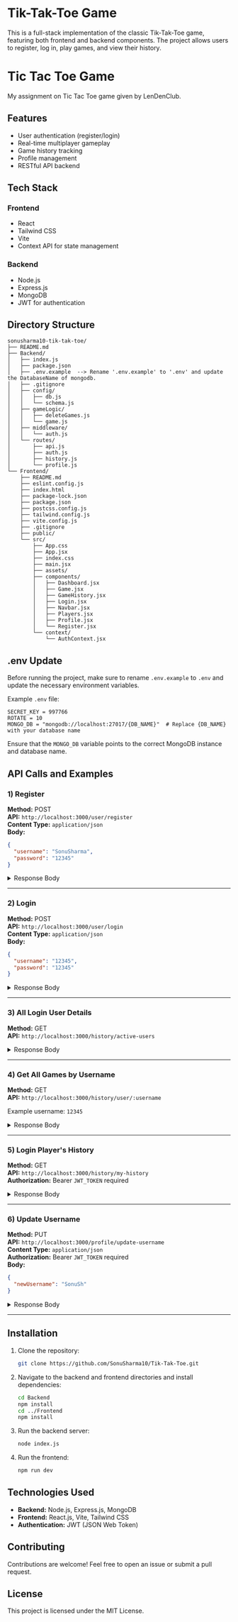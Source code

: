 # Tik-Tak-Toe Game

This is a full-stack implementation of the classic Tik-Tak-Toe game, featuring both frontend and backend components. The project allows users to register, log in, play games, and view their history.

# Tic Tac Toe Game

My assignment on Tic Tac Toe game given by LenDenClub.

## Features

- User authentication (register/login)
- Real-time multiplayer gameplay
- Game history tracking
- Profile management
- RESTful API backend

## Tech Stack

### Frontend
- React
- Tailwind CSS
- Vite
- Context API for state management

### Backend
- Node.js
- Express.js
- MongoDB
- JWT for authentication


## Directory Structure

```
sonusharma10-tik-tak-toe/
├── README.md
├── Backend/
│   ├── index.js
│   ├── package.json
│   ├── .env.example  --> Rename '.env.example' to '.env' and update the DatabaseName of mongodb.
│   ├── .gitignore
│   ├── config/
│   │   ├── db.js
│   │   └── schema.js
│   ├── gameLogic/
│   │   ├── deleteGames.js
│   │   └── game.js
│   ├── middleware/
│   │   └── auth.js
│   └── routes/
│       ├── api.js
│       ├── auth.js
│       ├── history.js
│       └── profile.js
└── Frontend/
    ├── README.md
    ├── eslint.config.js
    ├── index.html
    ├── package-lock.json
    ├── package.json
    ├── postcss.config.js
    ├── tailwind.config.js
    ├── vite.config.js
    ├── .gitignore
    ├── public/
    └── src/
        ├── App.css
        ├── App.jsx
        ├── index.css
        ├── main.jsx
        ├── assets/
        ├── components/
        │   ├── Dashboard.jsx
        │   ├── Game.jsx
        │   ├── GameHistory.jsx
        │   ├── Login.jsx
        │   ├── Navbar.jsx
        │   ├── Players.jsx
        │   ├── Profile.jsx
        │   └── Register.jsx
        └── context/
            └── AuthContext.jsx
```

## .env Update

Before running the project, make sure to rename `.env.example` to `.env` and update the necessary environment variables.  

Example `.env` file:  

```
SECRET_KEY = 997766
ROTATE = 10
MONGO_DB = "mongodb://localhost:27017/{DB_NAME}"  # Replace {DB_NAME} with your database name
```

Ensure that the `MONGO_DB` variable points to the correct MongoDB instance and database name.

## API Calls and Examples

### 1) Register
**Method:** POST  
**API:** `http://localhost:3000/user/register`  
**Content Type:** `application/json`  
**Body:**  
```json
{
  "username": "SonuSharma",
  "password": "12345"
}
```
<details>
  <summary>Response Body</summary>

  ```json
  {
    "message": "User registered successfully",
    "token": "<JWT_TOKEN>",
    "ID": "6790bedec08f7de1bba9a1eb"
  }
  ```
</details>

---

### 2) Login
**Method:** POST  
**API:** `http://localhost:3000/user/login`  
**Content Type:** `application/json`  
**Body:**  
```json
{
  "username": "12345",  
  "password": "12345"
}
```
<details>
  <summary>Response Body</summary>

  ```json
  {
    "message": "Login successful",
    "token": "<JWT_TOKEN>",
    "ID": "678e75d118e995031c5e5294"
  }
  ```
</details>

---

### 3) All Login User Details
**Method:** GET  
**API:** `http://localhost:3000/history/active-users`  
<details>
  <summary>Response Body</summary>

  ```json
  [
    { "_id": "678e5a1b08857d3f924c7636", "username": "sonu" },
    { "_id": "678e75d118e995031c5e5294", "username": "12345" },
    { "_id": "6790bf84c08f7de1bba9a1f5", "username": "SonuSharma" }
  ]
  ```
</details>

---

### 4) Get All Games by Username
**Method:** GET  
**API:** `http://localhost:3000/history/user/:username`  

Example username: `12345`
<details>
  <summary>Response Body</summary>

  ```json
[
  {
    "id": "6790bba9b68b052e43aea8ca",
    "roomCode": "1x3phrm5",
    "players": [
      {
        "username": "12345",
        "symbol": "X"
      },
      {
        "username": "sonu",
        "symbol": "O"
      }
    ],
    "winner": "12345",
    "moves": [
      {
        "player": "12345",
        "position": 1,
        "symbol": "X",
        "timestamp": "2025-01-22T09:34:36.836Z"
      },
      {
        "player": "sonu",
        "position": 7,
        "symbol": "O",
        "timestamp": "2025-01-22T09:34:38.608Z"
      },
      {
        "player": "12345",
        "position": 4,
        "symbol": "X",
        "timestamp": "2025-01-22T09:34:40.029Z"
      },
      {
        "player": "sonu",
        "position": 6,
        "symbol": "O",
        "timestamp": "2025-01-22T09:34:42.141Z"
      },
      {
        "player": "12345",
        "position": 2,
        "symbol": "X",
        "timestamp": "2025-01-22T09:34:43.846Z"
      },
      {
        "player": "sonu",
        "position": 3,
        "symbol": "O",
        "timestamp": "2025-01-22T09:34:45.826Z"
      },
      {
        "player": "12345",
        "position": 8,
        "symbol": "X",
        "timestamp": "2025-01-22T09:34:48.410Z"
      },
      {
        "player": "sonu",
        "position": 0,
        "symbol": "O",
        "timestamp": "2025-01-22T09:34:49.999Z"
      }
    ],
    "finalBoard": {
      "row1": ["O","X","X"],
      "row2": ["O","X"," "],
      "row3": ["O","O","X"]
    },
    "date": "2025-01-22T09:34:52.628Z"
  }, ...] //All Games Details
  ```
</details>

---

### 5) Login Player's History
**Method:** GET  
**API:** `http://localhost:3000/history/my-history`  
**Authorization:** Bearer `JWT_TOKEN` required  
<details>
  <summary>Response Body</summary>
  
   ```json
[
  {
    "id": "6790bba9b68b052e43aea8ca",
    "roomCode": "1x3phrm5",
    "players": [
      {
        "username": "12345",
        "symbol": "X"
      },
      {
        "username": "sonu",
        "symbol": "O"
      }
    ],
    "winner": "12345",
    "moves": [
      {
        "player": "12345",
        "position": 1,
        "symbol": "X",
        "timestamp": "2025-01-22T09:34:36.836Z"
      },
      {
        "player": "sonu",
        "position": 7,
        "symbol": "O",
        "timestamp": "2025-01-22T09:34:38.608Z"
      },
      {
        "player": "12345",
        "position": 4,
        "symbol": "X",
        "timestamp": "2025-01-22T09:34:40.029Z"
      },
      {
        "player": "sonu",
        "position": 6,
        "symbol": "O",
        "timestamp": "2025-01-22T09:34:42.141Z"
      },
      {
        "player": "12345",
        "position": 2,
        "symbol": "X",
        "timestamp": "2025-01-22T09:34:43.846Z"
      },
      {
        "player": "sonu",
        "position": 3,
        "symbol": "O",
        "timestamp": "2025-01-22T09:34:45.826Z"
      },
      {
        "player": "12345",
        "position": 8,
        "symbol": "X",
        "timestamp": "2025-01-22T09:34:48.410Z"
      },
      {
        "player": "sonu",
        "position": 0,
        "symbol": "O",
        "timestamp": "2025-01-22T09:34:49.999Z"
      }
    ],
    "finalBoard": {
      "row1": ["O","X","X"],
      "row2": ["O","X"," "],
      "row3": ["O","O","X"]
    },
    "date": "2025-01-22T09:34:52.628Z"
  }, ...] //All Games Details
  ```
</details>

---

### 6) Update Username
**Method:** PUT  
**API:** `http://localhost:3000/profile/update-username`  
**Content Type:** `application/json`  
**Authorization:** Bearer `JWT_TOKEN` required  
**Body:**  
```json
{
  "newUsername": "SonuSh"
}
```
<details>
  <summary>Response Body</summary>

  ```json
  {
    "message": "Username updated successfully"
  }
  ```
</details>

---

## Installation

1. Clone the repository:
   ```bash
   git clone https://github.com/SonuSharma10/Tik-Tak-Toe.git
   ```

2. Navigate to the backend and frontend directories and install dependencies:
   ```bash
   cd Backend
   npm install
   cd ../Frontend
   npm install
   ```

3. Run the backend server:
   ```bash
   node index.js
   ```

4. Run the frontend:
   ```bash
   npm run dev
   ```

## Technologies Used

- **Backend:** Node.js, Express.js, MongoDB
- **Frontend:** React.js, Vite, Tailwind CSS
- **Authentication:** JWT (JSON Web Token)

## Contributing

Contributions are welcome! Feel free to open an issue or submit a pull request.

## License

This project is licensed under the MIT License.

